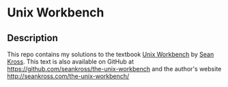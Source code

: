 # Unix Workbench
## Description
This repo contains my solutions to the textbook [Unix Workbench](https://leanpub.com/unix) by [Sean Kross](https://leanpub.com/u/seankross).
This text is also available on GitHub at https://github.com/seankross/the-unix-workbench and the author's website http://seankross.com/the-unix-workbench/